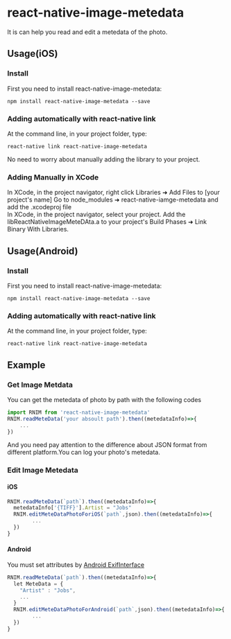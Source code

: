 # react-native-image-metedata
It is can help you read and edit a metedata of the photo.
## Usage(iOS)
### Install
First you need to install react-native-image-metedata:
```
npm install react-native-image-metedata --save
```
### Adding automatically with react-native link
At the command line, in your project folder, type:
```
react-native link react-native-image-metedata
```
No need to worry about manually adding the library to your project.
### Adding Manually in XCode
In XCode, in the project navigator, right click Libraries ➜ Add Files to [your project's name] Go to node_modules ➜ react-native-iamge-metedata and add the .xcodeproj file  
In XCode, in the project navigator, select your project. Add the libReactNativeImageMeteDAta.a to your project's Build Phases ➜ Link Binary With Libraries. 

## Usage(Android)
### Install
First you need to install react-native-image-metedata:
```
npm install react-native-image-metedata --save
```
### Adding automatically with react-native link
At the command line, in your project folder, type:
```
react-native link react-native-image-metedata
```
## Example
### Get Image Metdata
You can get the metedata of photo by path with the following codes
```js
import RNIM from 'react-native-image-metedata'
RNIM.readMeteData('your absoult path').then((metedataInfo)=>{
    ...
})
```
And you need pay attention to the difference about JSON format from different platform.You can log your photo's metedata.
### Edit Image Metedata
#### iOS
```js
RNIM.readMeteData(`path`).then((metedataInfo)=>{
  metedataInfo['{TIFF}'].Artist = "Jobs"
  RNIM.editMeteDataPhotoForiOS(`path`,json).then((metedataInfo)=>{
        ...
  })
}
```
#### Android
You must set attributes by [Android ExifInterface](https://github.com/SleetShang/react-native-image-metedata/wiki/Android-Exif-Attribute)
```js
RNIM.readMeteData(`path`).then((metedataInfo)=>{
  let MeteData = {
    "Artist" : "Jobs",
    ...
  }
  RNIM.editMeteDataPhotoForAndroid(`path`,json).then((metedataInfo)=>{
        ...
  })
}
```

